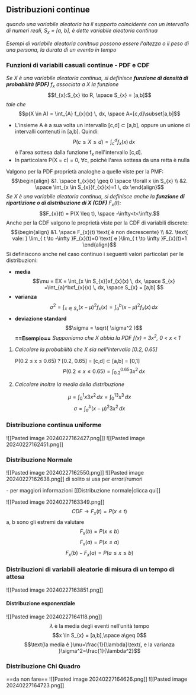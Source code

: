 ## Distribuzioni continue
*quando una variabile aleatoria ha il supporto coincidente con un intervallo di numeri reali,                S<sub>x</sub> = \[a, b], è dette variabile aleatoria continua*

*Esempi di variabile aleatoria conitnua possono essere l'altezza o il peso di una persona, la durata di un evento in tempo*
### Funzioni di variabili casuali continue - PDF e CDF
*Se X è una variabile aleatoria continua, si definisce **funzione di densità di probabilità (PDF)** f<sub>x</sub> associata a X la funzione* $$f_{x}:S_{x} \to R, \space S_{x} = [a,b]$$
*tale che*$$p(X \in A) = \int_{A} f_{x}(x) \, dx, \space A=[c,d]\subset[a,b]$$
- L'insieme A è a sua volta un intervallo \[c,d] ⊂ \[a,b], oppure un unione di intervalli contenuti in \[a,b]. Quindi: $$P(c\leq X\leq d)=\int_{c}^d f_{x}(x) \, dx $$
	è l'area sottesa dalla funzione f<sub>x</sub> nell'intervallo \[c,d].
- In particolare P(X = c) = 0, ∀c, poichè l'area sottesa da una retta è nulla

Valgono per la PDF proprietà analoghe a quelle viste per la PMF: 
$$\begin{align}
&1. \space f_{x}(x) \geq 0 \space \forall x \in S_{x} \\
&2. \space \int_{x \in S_{x}}f_{x}(x)=1 \, dx 
\end{align}$$
*Se X è una variabile aleatoria continua, si definisce anche la **funzione di ripartizione o di distribuzione di X (CDF)** F<sub>x</sub>(t):* $$F_{x}(t) = P(X \leq t), \space -\infty<t<\infty.$$
Anche per la CDF valgono le proprietà viste per la CDF di variabili discrete:
$$\begin{align}
&1. \space F_{x}(t) \text{ è non decrescente} \\
&2. \text{ vale: } \lim_{ t \to -\infty }F_{x}(t)=0 \text{ e }\lim_{ t \to \infty }F_{x}(t)=1
\end{align}$$
Si definiscono anche nel caso continuo i seguenti valori particolari per le distribuzioni:
- **media** $$\mu = EX = \int_{x \in S_{x}}xf_{x}(x) \, dx, \space S_{x} =\int_{a}^bxf_{x}(x) \, dx, \space S_{x} = [a,b] $$
- **varianza** $$\sigma^2 = \int_{x \in S_{x}}(x-\mu)^2 f_{x}(x) = \int_{a}^b(x-\mu)^2 f_{x}(x) \, dx $$
- **deviazione standard** $$\sigma = \sqrt{ \sigma^2 }$$
**==Esempio==**
*Supponiamo che X abbia la PDF f(x) = 3x<sup>2</sup>, 0 < x < 1*

1. *Calcolare la probabilità che X sia nell'intervallo \[0.2, 0.65]*

	P(0.2 ≤ x ≤ 0.65) ? 
	\[0.2, 0.65] = \[c,d] ⊂ \[a,b] = \[0,1]
	$$P(0.2 \leq x \leq 0.65) = \int_{0.2}^{0.65}3x^2 \, dx $$
2. *Calcolare inoltre la media della distribuzione*

$$\mu =\int_{0}^1x3x^2 \, dx =\int_{0}^13x^3 \, dx$$
$$\sigma= \int_{a}^b(x-\mu)^2 3x^2 \, dx$$
### Distribuzione continua uniforme
![[Pasted image 20240227162427.png|]]
![[Pasted image 20240227162451.png]]
### Distribuzione Normale

![[Pasted image 20240227162550.png]]
![[Pasted image 20240227162638.png]]
di solito si usa per errori/rumori

\- per maggiori informazioni [[Distribuzione normale|clicca qui]]

![[Pasted image 20240227163349.png]]
$$CDF \to F_{x}(t) = P(x\leq t)$$
a, b sono gli estremi da valutare
$$F_{x}(b) = P(x\leq b)$$
$$F_{x}(a) = P(x\leq a)$$
$$F_{x}(b)-F_{x}(a) = P(a \leq x\leq b)$$
### Distribuzioni di variabili aleatorie di misura di un tempo di attesa
![[Pasted image 20240227163851.png]]
#### Distribuzione esponenziale
![[Pasted image 20240227164118.png]]
$$\lambda \text{ è la media degli eventi nell'unità tempo}$$
$$x \in S_{x} = [a,b],\space a\geq 0$$
$$\text{la media è }\mu=\frac{1}{\lambda}\text{, e la varianza }\sigma^2=\frac{1}{\lambda^2}$$
### Distribuzione Chi Quadro
==da non fare==
![[Pasted image 20240227164626.png]]
![[Pasted image 20240227164723.png]]


